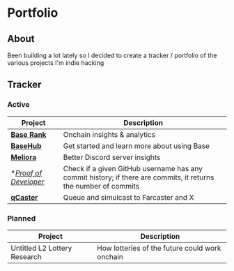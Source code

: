 # Portfolio

## About

Been building a lot lately so I decided to create a tracker / portfolio of
the various projects I'm indie hacking

## Tracker

### Active

| Project | Description |
|-|-|
| **[Base Rank](https://github.com/wbnns/base-rank)** | Onchain insights & analytics |
| **[BaseHub](https://basehub.org/)** | Get started and learn more about using Base |
| **[Meliora](https://github.com/wbnns/meliora)** | Better Discord server insights |
| **[Proof of Developer](https://github.com/wbnns/proof-of-developer)* |  Check if a given GitHub username has any commit history; if there are commits, it returns the number of commits |
| **[qCaster](https://github.com/wbnns/qcaster)** | Queue and simulcast to Farcaster and X |

### Planned

| Project | Description |
|-|-|
| Untitled L2 Lottery Research | How lotteries of the future could work onchain  |
